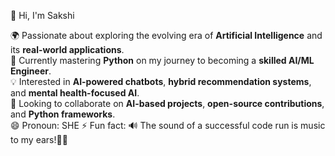 👋 Hi, I'm Sakshi 

🌍 Passionate about exploring the evolving era of **Artificial Intelligence** and its **real-world applications**.  
🌱 Currently mastering **Python** on my journey to becoming a **skilled AI/ML Engineer**.  
💡 Interested in **AI-powered chatbots**, **hybrid recommendation systems**, and **mental health-focused AI**.  
🤝 Looking to collaborate on **AI-based projects**, **open-source contributions**, and **Python frameworks**.  
😄 Pronoun: SHE
⚡ Fun fact: 🔊 The sound of a successful code run is music to my ears!🚀😄


